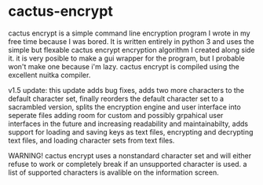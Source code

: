 # cactus-encrypt
cactus encrypt is a simple command line encryption program I wrote in my free time because I was bored. 
It is written entirely in python 3 and uses the simple but flexable cactus encrypt encryption algorithm I created along side it.
it is very posible to make a gui wrapper for the program, but I probable won't make one because i'm lazy.
cactus encrypt is compiled using the excellent nuitka compiler. 

v1.5 update:
this update adds bug fixes, adds two more characters to the default character set, finally reorders the default character set to a sacrambled version, splits the encryption engine and 
user interface into seperate files adding room for custom and possibly grpahical user interfaces in the future and 
increasing readability and maintainabilty, adds support for loading and saving keys as text files, encrypting and 
decrypting text files, and loading character sets from text files. 

WARNING!
cactus encrypt uses a nonstandard character set and will either refuse to work or completely break if an unsupported character is used. a list of supported characters is avalible on the information screen.
